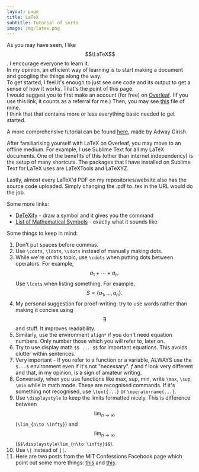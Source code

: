 ```yaml
---
layout: page
title: LaTeX
subtitle: Tutorial of sorts
image: img/latex.png
---
```


As you may have seen, I like $$\LaTeX$$. I encourage everyone to learn it.  
In my opinion, an efficient way of learning is to start making a document and googling the things along the way.  
To get started, I feel it's enough to just see one code and its output to get a sense of how it works. That's the point of this page.  
I would suggest you to first make an account (for free) on [Overleaf](https://www.overleaf.com/?r=6953fddc&rm=d&rs=b). (If you use this link, it counts as a referral for me.) Then, you may see [this](https://www.overleaf.com/read/smxvxtpbvjht) file of mine.  
I think that that contains more or less everything basic needed to get started. 

A more comprehensive tutorial can be found [here](https://www.overleaf.com/read/jcwsxzmtzxmb), made by Adway Girish.

After familiarising yourself with LaTeX on Overleaf, you may move to an offline medium. For example, I use Sublime Text for all my LaTeX documents. One of the benefits of this (other than internet independency) is the setup of many shortcuts. The packages that I have installed on Sublime Text for LaTeX uses are LaTeXTools and LaTeXYZ.

Lastly, almost every LaTeX'd PDF on my repositories/website also has the source code uploaded. Simply changing the .pdf to .tex in the URL would do the job.  

Some more links:
* [DeTeXify](http://detexify.kirelabs.org/) - draw a symbol and it gives you the command
* [List of Mathematical Symbols](https://oeis.org/wiki/List_of_LaTeX_mathematical_symbols) - exactly what it sounds like

Some things to keep in mind:
1. Don't put spaces before commas.
2. Use `\cdots`, `\ldots`, `\vdots` instead of manually making dots.
3. While we're on this topic, use   `\cdots` when putting dots between operators. For example, $$a_1 + \cdots + a_n.$$ Use `\ldots` when listing something. For example, $$S = \{a_1, \ldots, a_n\}.$$
4. My personal suggestion for proof-writing: try to use words rather than making it concise using $$\exists$$ and stuff. It improves readability. 
5. Similarly, use the environment `align*` if you don't need equation numbers. Only number those which you will refer to, later on.
6. Try to use display math `$$ ... $$` for important equations. This avoids clutter within sentences.
7. Very important - If you refer to a function or a variable, ALWAYS use the `$...$` environment even if it's not "necessary". $f$ and f look very different and that, in my opinion, is a sign of amateur writing.
8. Conversely, when you use functions like max, sup, min, write `\max`, `\sup`, `\min` while in math mode. These are recognised commands. If it's something not recognised, use `\text{...}` or `\operatorname{...}`.
9. Use `\displaystyle` to keep the limits formatted nicely. This is difference between $$\lim_{n\to \infty}$$ (`\lim_{n\to \infty}`) and $$\displaystyle\lim_{n\to \infty}$$ (`$$\displaystyle\lim_{n\to \infty}$$`).
10. Use `\|` instead of `||`.
11. Here are two posts from the MIT Confessions Facebook page which point out some more things: [this](https://www.facebook.com/462508190484900/posts/3878871575515194/) and [this](https://www.facebook.com/462508190484900/posts/3881577971911221/).